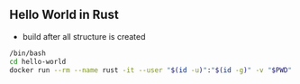 ## Hello World in Rust

- build after all structure is created
```bash
/bin/bash
cd hello-world
docker run --rm --name rust -it --user "$(id -u)":"$(id -g)" -v "$PWD":/usr/src/myapp -w /usr/src/myapp rust:1.23.0 cargo build --release
```
